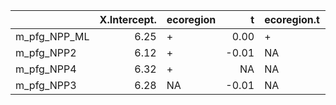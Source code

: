 |             | X.Intercept.|ecoregion |     t|ecoregion.t | df|    logLik|     AICc|  delta|       weight|
|:------------|------------:|:---------|-----:|:-----------|--:|---------:|--------:|------:|------------:|
|m_pfg_NPP_ML |         6.25|+         |  0.00|+           | 23| -95487.09| 191020.2|   0.00| 1.000000e+00|
|m_pfg_NPP2   |         6.12|+         | -0.01|NA          | 16| -95543.06| 191118.1|  97.95| 5.363328e-22|
|m_pfg_NPP4   |         6.32|+         |    NA|NA          | 15| -95576.14| 191182.3| 162.10| 6.302742e-36|
|m_pfg_NPP3   |         6.28|NA        | -0.01|NA          |  9| -95609.14| 191236.3| 216.10| 1.188513e-47|
